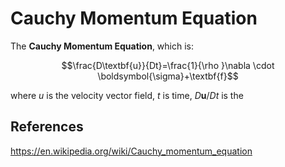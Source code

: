 # Cauchy Momentum Equation

The **Cauchy Momentum Equation**, which is:

$$\frac{D\textbf{u}}{Dt}=\frac{1}{\rho }\nabla \cdot \boldsymbol{\sigma}+\textbf{f}$$

where $u$ is the velocity vector field, $t$ is time, $D \textbf{u}/Dt$ is the


## References

https://en.wikipedia.org/wiki/Cauchy_momentum_equation

